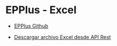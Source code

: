# EPPlus - Excel

- [EPPlus Github](https://github.com/EPPlusSoftware/EPPlus)

- [Descargar archivo Excel desde API Rest](https://eliezerbwana.hashnode.dev/export-data-list-to-excel-with-epplus)

